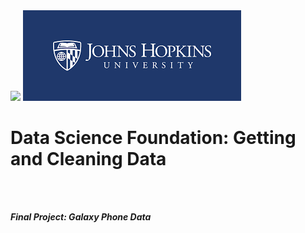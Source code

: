 <html>
<img src="https://lever-client-logos.s3.amazonaws.com/coursera-150x35.png"></img>
<img src="jhulogo.png"></img> 
<h1> Data Science Foundation: Getting and Cleaning Data</h1>
<br></br>
</html>

***Final Project: Galaxy Phone Data*** 
